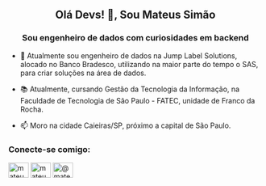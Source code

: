 <h2 align="center">Olá Devs! 👋, Sou Mateus Simão</h2>
<h3 align="center">Sou engenheiro de dados com curiosidades em backend</h3>

- 🔭 Atualmente sou engenheiro de dados na Jump Label Solutions, alocado no Banco Bradesco, utilizando na maior parte do tempo o SAS, para criar soluções na área de dados.

- 📚 Atualmente, cursando Gestão da Tecnologia da Informação, na Faculdade de Tecnologia de São Paulo - FATEC, unidade de Franco da Rocha.

- 📫 Moro na cidade Caieiras/SP, próximo a capital de São Paulo.

<h3>Conecte-se comigo:</h3>

<a href="https://linkedin.com/in/mateusdesouzasimao/" target="blank"><img align="center" src="https://raw.githubusercontent.com/rahuldkjain/github-profile-readme-generator/master/src/images/icons/Social/linked-in-alt.svg" alt="mateusdesouzasimao" height="30" width="40"/></a>  <a href="https://fb.com/mateus.simao.73/" target="blank"><img align="center" src="https://raw.githubusercontent.com/rahuldkjain/github-profile-readme-generator/master/src/images/icons/Social/facebook-alt.svg" alt="mateus.simao.73" height="30" width="40"/></a>  <a href="https://instagram.com/mateussimao_/" target="blank"><img align="center" src="https://raw.githubusercontent.com/rahuldkjain/github-profile-readme-generator/master/src/images/icons/Social/instagram.svg" alt="@mateussimao_" height="30" width="40"/></a>
